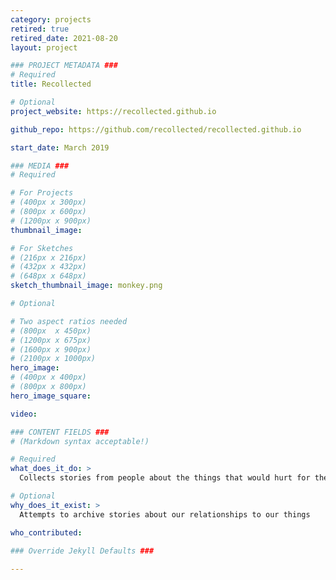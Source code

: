 ```yaml
---
category: projects
retired: true
retired_date: 2021-08-20
layout: project

### PROJECT METADATA ###
# Required
title: Recollected 

# Optional
project_website: https://recollected.github.io

github_repo: https://github.com/recollected/recollected.github.io

start_date: March 2019

### MEDIA ###
# Required

# For Projects
# (400px x 300px)
# (800px x 600px)
# (1200px x 900px)
thumbnail_image:

# For Sketches
# (216px x 216px)
# (432px x 432px)
# (648px x 648px)
sketch_thumbnail_image: monkey.png

# Optional

# Two aspect ratios needed
# (800px  x 450px)
# (1200px x 675px)
# (1600px x 900px)
# (2100px x 1000px)
hero_image:
# (400px x 400px)
# (800px x 800px)
hero_image_square:

video:

### CONTENT FIELDS ###
# (Markdown syntax acceptable!)

# Required
what_does_it_do: >
  Collects stories from people about the things that would hurt for them to lose   

# Optional
why_does_it_exist: >
  Attempts to archive stories about our relationships to our things 

who_contributed:
    
### Override Jekyll Defaults ###

---
```

